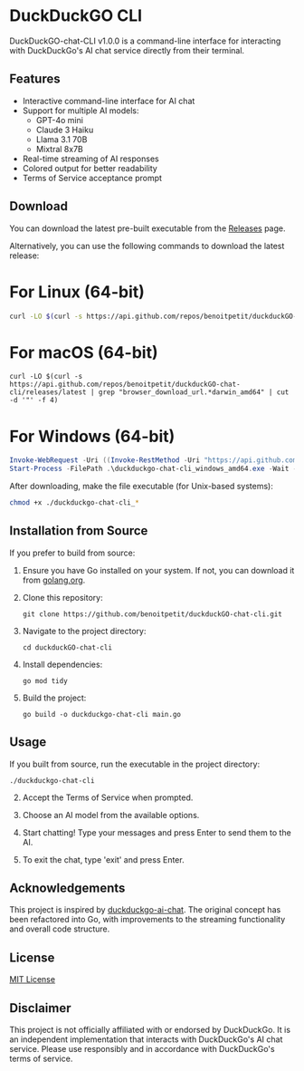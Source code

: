 # DuckDuckGO CLI

DuckDuckGO-chat-CLI v1.0.0 is a command-line interface for interacting with DuckDuckGo's AI chat service directly from their terminal.

## Features

- Interactive command-line interface for AI chat
- Support for multiple AI models:
  - GPT-4o mini
  - Claude 3 Haiku
  - Llama 3.1 70B
  - Mixtral 8x7B
- Real-time streaming of AI responses
- Colored output for better readability
- Terms of Service acceptance prompt

## Download

You can download the latest pre-built executable from the [Releases](https://github.com/benoitpetit/duckduckGO-chat-cli/releases) page.

Alternatively, you can use the following commands to download the latest release:

# For Linux (64-bit)
```bash
curl -LO $(curl -s https://api.github.com/repos/benoitpetit/duckduckGO-chat-cli/releases/latest | grep -oP 'https.*linux_amd64' | head -1)
```
# For macOS (64-bit)
```shell
curl -LO $(curl -s https://api.github.com/repos/benoitpetit/duckduckGO-chat-cli/releases/latest | grep "browser_download_url.*darwin_amd64" | cut -d '"' -f 4)
```
# For Windows (64-bit)
```powershell
Invoke-WebRequest -Uri ((Invoke-RestMethod -Uri "https://api.github.com/repos/benoitpetit/duckduckGO-chat-cli/releases/latest").assets | Where-Object name -like "*windows_amd64.exe").browser_download_url -OutFile duckduckgo-chat-cli_windows_amd64.exe
Start-Process -FilePath .\duckduckgo-chat-cli_windows_amd64.exe -Wait -NoNewWindow
```

After downloading, make the file executable (for Unix-based systems):

```bash
chmod +x ./duckduckgo-chat-cli_*
```

## Installation from Source

If you prefer to build from source:

1. Ensure you have Go installed on your system. If not, you can download it from [golang.org](https://golang.org/).

2. Clone this repository:
   ```
   git clone https://github.com/benoitpetit/duckduckGO-chat-cli.git
   ```

3. Navigate to the project directory:
   ```
   cd duckduckGO-chat-cli
   ```

4. Install dependencies:
   ```
   go mod tidy
   ```

5. Build the project:
   ```
   go build -o duckduckgo-chat-cli main.go
   ```

## Usage
   
   If you built from source, run the executable in the project directory:
   ```
   ./duckduckgo-chat-cli
   ```

2. Accept the Terms of Service when prompted.

3. Choose an AI model from the available options.

4. Start chatting! Type your messages and press Enter to send them to the AI.

5. To exit the chat, type 'exit' and press Enter.

## Acknowledgements

This project is inspired by [duckduckgo-ai-chat](https://github.com/mumu-lhl/duckduckgo-ai-chat). The original concept has been refactored into Go, with improvements to the streaming functionality and overall code structure.

## License

[MIT License](LICENSE)

## Disclaimer

This project is not officially affiliated with or endorsed by DuckDuckGo. It is an independent implementation that interacts with DuckDuckGo's AI chat service. Please use responsibly and in accordance with DuckDuckGo's terms of service.
